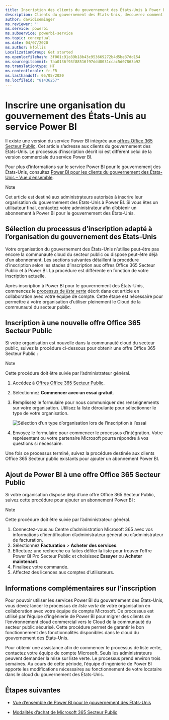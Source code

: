 ```yaml
---
title: Inscription des clients du gouvernement des États-Unis à Power BI
description: Clients du gouvernement des États-Unis, découvrez comment vous inscrire à Power BI dans le Cloud de la communauté du secteur public.
author: davidiseminger
ms.reviewer: ''
ms.service: powerbi
ms.subservice: powerbi-service
ms.topic: conceptual
ms.date: 04/07/2020
ms.author: kfollis
LocalizationGroup: Get started
ms.openlocfilehash: 3f001c91c89b18b43c953669272b4d5be37dd154
ms.sourcegitcommit: 7aa0136f93f88516f97ddd8031ccac5d07863b92
ms.translationtype: HT
ms.contentlocale: fr-FR
ms.lasthandoff: 05/05/2020
ms.locfileid: "81436257"
---
```

# <a name="enroll-your-us-government-organization-in-the-power-bi-service"></a>Inscrire une organisation du gouvernement des États-Unis au service Power BI

Il existe une version du service Power BI intégrée aux [offres Office 365 Secteur Public](https://www.microsoft.com/microsoft-365/government/compare-office-365-government-plans?rtc=1). Cet article s’adresse aux clients du gouvernement des États-Unis. Le processus d’inscription décrit ici est différent celui de la version commerciale du service Power BI.

Pour plus d’informations sur le service Power BI pour le gouvernement des États-Unis, consultez [Power BI pour les clients du gouvernement des États-Unis – Vue d’ensemble](service-govus-overview.md).

> [!NOTE]
> Cet article est destiné aux administrateurs autorisés à inscrire leur organisation du gouvernement des États-Unis à Power BI. Si vous êtes un utilisateur final, contactez votre administrateur afin d’obtenir un abonnement à Power BI pour le gouvernement des États-Unis.
> 
> 

## <a name="select-the-right-sign-up-process-for-your-us-government-organization"></a>Sélection du processus d’inscription adapté à l’organisation du gouvernement des États-Unis

Votre organisation du gouvernement des États-Unis n’utilise peut-être pas encore la communauté cloud du secteur public ou dispose peut-être déjà d’un abonnement. Les sections suivantes détaillent la procédure d’inscription selon les stades d’inscription aux offres Office 365 Secteur Public et à Power BI. La procédure est différente en fonction de votre inscription actuelle.

Après inscription à Power BI pour le gouvernement des États-Unis, commencez le [processus de *liste verte*](#additional-signup-information) décrit dans cet article en collaboration avec votre équipe de compte. Cette étape est nécessaire pour permettre à votre organisation d’utiliser pleinement le Cloud de la communauté du secteur public.

## <a name="sign-up-for-a-new-office-365-government-plan"></a>Inscription à une nouvelle offre Office 365 Secteur Public

Si votre organisation est nouvelle dans la communauté cloud du secteur public, suivez la procédure ci-dessous pour obtenir une offre Office 365 Secteur Public :

> [!NOTE]
> Cette procédure doit être suivie par l’administrateur général.
>

1. Accédez à [Offres Office 365 Secteur Public](https://products.office.com/government/office-365-web-services-for-government).
2. Sélectionnez **Commencer avec un essai gratuit**.
3. Remplissez le formulaire pour nous communiquer des renseignements sur votre organisation. Utilisez la liste déroulante pour sélectionner le type de votre organisation.

   ![Sélection d’un type d’organisation lors de l’inscription à l’essai](media/service-govus-signup/gcc-trial-signup.png)

4. Envoyez le formulaire pour commencer le processus d’intégration. Votre représentant ou votre partenaire Microsoft pourra répondre à vos questions si nécessaire.

Une fois ce processus terminé, suivez la procédure destinée aux clients Office 365 Secteur public existants pour ajouter un abonnement Power BI.

## <a name="add-power-bi-to-an-office-365-government-plan"></a>Ajout de Power BI à une offre Office 365 Secteur Public

Si votre organisation dispose déjà d’une offre Office 365 Secteur Public, suivez cette procédure pour ajouter un abonnement Power BI :

> [!NOTE]
> Cette procédure doit être suivie par l’administrateur général.
> 
> 

1. Connectez-vous au Centre d’administration Microsoft 365 avec vos informations d’identification d’administrateur général ou d’administrateur de facturation.
2. Sélectionnez **Facturation** > **Acheter des services**.
4. Effectuez une recherche ou faites défiler la liste pour trouver l’offre Power BI Pro Secteur Public et choisissez **Essayer** ou **Acheter maintenant**.
5. Finalisez votre commande.
6. Affectez des licences aux comptes d’utilisateurs.

## <a name="additional-signup-information"></a>Informations complémentaires sur l’inscription

Pour pouvoir utiliser les services Power BI du gouvernement des États-Unis, vous devez lancer le processus de *liste verte* de votre organisation en collaboration avec votre équipe de compte Microsoft. Ce processus est utilisé par l’équipe d’ingénierie de Power BI pour migrer des clients de l’environnement cloud commercial vers le Cloud de la communauté du secteur public sécurisé. Cette procédure permet de garantir le bon fonctionnement des fonctionnalités disponibles dans le cloud du gouvernement des États-Unis. 

Pour obtenir une assistance afin de commencer le processus de liste verte, contactez votre équipe de compte Microsoft. Seuls les administrateurs peuvent demander la mise sur liste verte. Le processus prend environ trois semaines. Au cours de cette période, l’équipe d’ingénierie de Power BI apporte les modifications nécessaires au fonctionnement de votre locataire dans le cloud du gouvernement des États-Unis.


## <a name="next-steps"></a>Étapes suivantes

* [Vue d’ensemble de Power BI pour le gouvernement des États-Unis](service-govus-overview.md)
- [Modalités d’achat de Microsoft 365 Secteur Public](https://docs.microsoft.com/office365/servicedescriptions/office-365-platform-service-description/office-365-us-government/microsoft-365-government-how-to-buy#how-do-i-buy-microsoft-365-government)